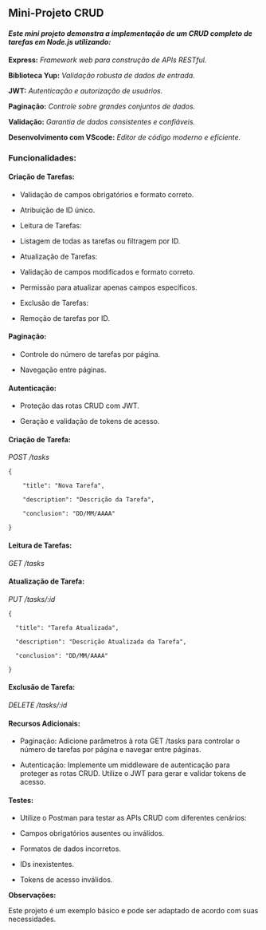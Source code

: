 
## Mini-Projeto CRUD

#### _Este mini projeto demonstra a implementação de um CRUD completo de tarefas em Node.js utilizando:_

**Express:** *Framework web para construção de APIs RESTful.*

**Biblioteca Yup:** *Validação robusta de dados de entrada.*

**JWT:** *Autenticação e autorização de usuários.*

**Paginação:** *Controle sobre grandes conjuntos de dados.*

**Validação:** *Garantia de dados consistentes e confiáveis.*

**Desenvolvimento com VScode:** *Editor de código moderno e eficiente.*

### Funcionalidades:

#### Criação de Tarefas:

* Validação de campos obrigatórios e formato correto.

* Atribuição de ID único.

* Leitura de Tarefas:

* Listagem de todas as tarefas ou filtragem por ID.

* Atualização de Tarefas:

* Validação de campos modificados e formato correto.

* Permissão para atualizar apenas campos específicos.

* Exclusão de Tarefas:

* Remoção de tarefas por ID.

#### Paginação:

* Controle do número de tarefas por página.

* Navegação entre páginas.

#### Autenticação:

* Proteção das rotas CRUD com JWT.

* Geração e validação de tokens de acesso.

#### Criação de Tarefa:

*POST /tasks*

```
{

    "title": "Nova Tarefa",

    "description": "Descrição da Tarefa",

    "conclusion": "DD/MM/AAAA"

}
````
#### Leitura de Tarefas:

*GET /tasks*

#### Atualização de Tarefa:

*PUT /tasks/:id*
```
{

  "title": "Tarefa Atualizada",

  "description": "Descrição Atualizada da Tarefa",

  "conclusion": "DD/MM/AAAA"

}
```
#### Exclusão de Tarefa:

*DELETE /tasks/:id*

#### Recursos Adicionais:

* Paginação: Adicione parâmetros à rota GET /tasks para controlar o número de tarefas por página e navegar entre páginas.

* Autenticação: Implemente um middleware de autenticação para proteger as rotas CRUD. Utilize o JWT para gerar e validar tokens de acesso.

#### Testes:

* Utilize o Postman para testar as APIs CRUD com diferentes cenários:

* Campos obrigatórios ausentes ou inválidos.

* Formatos de dados incorretos.

* IDs inexistentes.

* Tokens de acesso inválidos.

**Observações:**

Este projeto é um exemplo básico e pode ser adaptado de acordo com suas necessidades.
